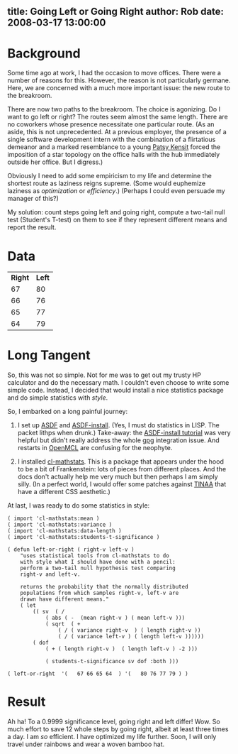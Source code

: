 title: Going Left or Going Right
author: Rob
date: 2008-03-17 13:00:00
---

Background
=========
Some time ago at work, I had the occasion to move offices. There
were a number of reasons for this.  However, the reason is not
particularly germane. Here, we are concerned with a much more
important issue: the new route to the breakroom.

There are now two paths to the breakroom.  The choice is agonizing.
Do I want to go left or right? The routes seem almost the same
length.  There are no coworkers whose presence necessitate one
particular route.   (As an aside, this is not unprecedented.  At a
previous employer, the presence of a single software development
intern with the combination of a flirtatious demeanor and a marked
resemblance to a young [Patsy Kensit][pk] forced the imposition of a
star topology on the office halls with the hub immediately outside
her office.  But I digress.)

Obviously I need to add some empiricism to my life and determine
the shortest route as laziness reigns supreme.  (Some would euphemize
laziness as *optimization* or *efficiency*.)  (Perhaps I could even 
persuade my manager of this?)

My solution: count steps going left and going right, compute a
two-tail null test (Student's T-test) on them to see if they represent
different means and report the result.

Data
====

<table>
	<tr>
		<td><b>Right</b></td>
		<td><b>Left</b></td>
	</tr>
	<tr>
		<td>67</td>
		<td>80</td>
	</tr>
	<tr>
		<td>66</td>
		<td>76</td>
	</tr>
	<tr>
		<td>65</td>
		<td>77</td>
	</tr>
	<tr>
		<td>64</td>
		<td>79</td>
	</tr>
</table>

Long Tangent
==========

So, this was not so simple.  Not for me was to get out my trusty
HP calculator and do the necessary math.  I couldn't even choose
to write some simple code. Instead, I decided that would install a
nice statistics package and do simple statistics with *style*.

So, I embarked on a long painful journey:

1.	I set up [ASDF][ASDF] and [ASDF-install][ASDF install].
	(Yes, I must do statistics in LISP.  The packet lithps when
	drunk.)  Take-away: the [ASDF-install tutorial][ASDF install tutorial] was very
	helpful but didn't really address the whole [gpg][gpg] integration
	issue. And restarts in [OpenMCL][OpenMCL] are confusing for the
	neophyte.


2.	I installed [cl-mathstats][cl mathstats].  This is a package that appears
	under the hood to be a bit of Frankenstein: lots of pieces
	from different places.  And the docs don't actually help
	me very much but then perhaps I am simply silly. (In a
	perfect world, I would offer some patches against [TINAA][TINAA]
	that have a different CSS aesthetic.)


At last, I was ready to do some statistics in style:


	( import 'cl-mathstats:mean )
	( import 'cl-mathstats:variance )
	( import 'cl-mathstats:data-length )
	( import 'cl-mathstats:students-t-significance )
	
	( defun left-or-right ( right-v left-v ) 
		"uses statistical tools from cl-mathstats to do
		with style what I should have done with a pencil:
		perform a two-tail null hypothesis test comparing
		right-v and left-v.

		returns the probability that the normally distributed
		populations from which samples right-v, left-v are
		drawn have different means."
		( let
			(( sv  ( /  
				( abs ( -  (mean right-v ) ( mean left-v )))
				( sqrt  ( + 
					( / ( variance right-v  ) ( length right-v ))
					( / ( variance left-v ) ( length left-v ))))))
			( dof 
				( + ( length right-v )  ( length left-v ) -2 )))
				
				( students-t-significance sv dof :both )))

	( left-or-right  '(   67 66 65 64  ) '(   80 76 77 79 ) )


Result
=====

Ah ha!  To a 0.9999 significance level, going right and left differ!
Wow. So much effort to save 12 whole steps by going right, albeit
at least three times a day. I am *so* efficient. I have optimized
my life further. Soon, I will only travel under rainbows and wear
a woven bamboo hat.


[pk]: 				http://www.imdb.com/name/nm0000475/
[ASDF]:			http://constantly.at/lisp/asdf/index.html#Top
[ASDF install]:			http://www.cliki.net/ASDF-Install
[ASDF install tutorial]: http://cclan.cvs.sourceforge.net/*checkout*/cclan/asdf-install/doc/index.html
[gpg]:				http://www.gnupg.org/
[OpenMCL]:		http://openmcl.clozure.com/
[cl mathstats]:		http://common-lisp.net/project/cl-mathstats/
[TINAA]:			http://common-lisp.net/project/tinaa/
